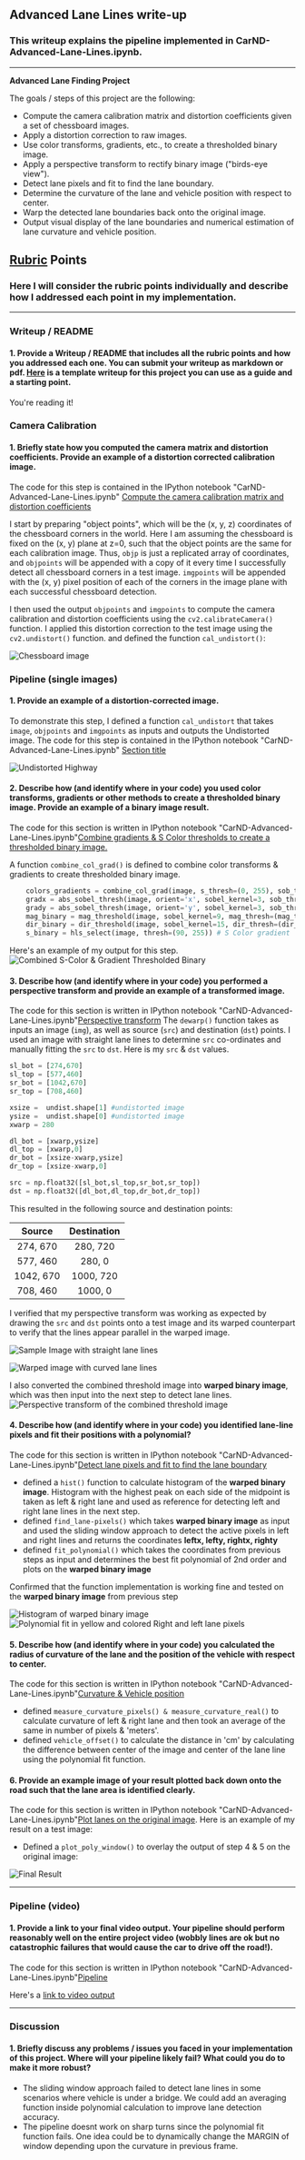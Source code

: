 ## Advanced Lane Lines write-up

### This writeup explains the pipeline implemented in CarND-Advanced-Lane-Lines.ipynb. 

---

**Advanced Lane Finding Project**

The goals / steps of this project are the following:

* Compute the camera calibration matrix and distortion coefficients given a set of chessboard images.
* Apply a distortion correction to raw images.
* Use color transforms, gradients, etc., to create a thresholded binary image.
* Apply a perspective transform to rectify binary image ("birds-eye view").
* Detect lane pixels and fit to find the lane boundary.
* Determine the curvature of the lane and vehicle position with respect to center.
* Warp the detected lane boundaries back onto the original image.
* Output visual display of the lane boundaries and numerical estimation of lane curvature and vehicle position.

[//]: # (Image References)

[image1]: output_images/undistorted_chessboard.png "Undistorted Chessboard"
[image1a]: output_images/undistorted_highway.png "Undistorted Highway"
[image2]: output_images/Perspective_Transform_straight.png "Road Transformed Straight Lane"
[image2a]: output_images/Perspective_Transform_curved.png "Road Transformed Curved Lane"
[image3]: output_images/binary_combo_example.png "Binary Example"
[image4]: output_images/warped_binary.png "Warped Binary Example"
[image4a]: output_images/histogram_warped.png "Warped Binary Example"
[image5]: output_images/color_fit_lines.png "Fit Visual"
[image5]: output_images/color_fit_lines.png "Search around polynomial function"
[image6]: output_images/example_output.png "Output"
[video1]: test_videos_output/project_video_output.mp4 "Video"

## [Rubric](https://review.udacity.com/#!/rubrics/571/view) Points

### Here I will consider the rubric points individually and describe how I addressed each point in my implementation.  

---

### Writeup / README

#### 1. Provide a Writeup / README that includes all the rubric points and how you addressed each one.  You can submit your writeup as markdown or pdf.  [Here](https://github.com/udacity/CarND-Advanced-Lane-Lines/blob/master/writeup_template.md) is a template writeup for this project you can use as a guide and a starting point.  

You're reading it!

### Camera Calibration

#### 1. Briefly state how you computed the camera matrix and distortion coefficients. Provide an example of a distortion corrected calibration image.

The code for this step is contained in the IPython notebook "CarND-Advanced-Lane-Lines.ipynb" [Compute the camera calibration matrix and distortion coefficients](#Compute-the-camera-calibration-matrix-and-distortion-coefficients)

I start by preparing "object points", which will be the (x, y, z) coordinates of the chessboard corners in the world. Here I am assuming the chessboard is fixed on the (x, y) plane at z=0, such that the object points are the same for each calibration image.  Thus, `objp` is just a replicated array of coordinates, and `objpoints` will be appended with a copy of it every time I successfully detect all chessboard corners in a test image.  `imgpoints` will be appended with the (x, y) pixel position of each of the corners in the image plane with each successful chessboard detection.  

I then used the output `objpoints` and `imgpoints` to compute the camera calibration and distortion coefficients using the `cv2.calibrateCamera()` function.  I applied this distortion correction to the test image using the `cv2.undistort()` function. and defined the function `cal_undistort()`: 

![Chessboard image][image1]


### Pipeline (single images)

#### 1. Provide an example of a distortion-corrected image.

To demonstrate this step, I defined a function `cal_undistort` that takes `image`, `objpoints` and `imgpoints`  as inputs and outputs the Undistorted image. The code for this step is contained in the IPython notebook "CarND-Advanced-Lane-Lines.ipynb"
[Section title](#Test-distortion-correction-coefficients-on-a-raw-image)

![Undistorted Highway][image1a]

#### 2. Describe how (and identify where in your code) you used color transforms, gradients or other methods to create a thresholded binary image.  Provide an example of a binary image result.

The code for this section is written in IPython notebook "CarND-Advanced-Lane-Lines.ipynb"[Combine gradients & S Color thresholds to create a thresholded binary image.](#Combine-gradients-&-S-Color-thresholds-to-create-a-thresholded-binary-image.)

A function `combine_col_grad()` is defined to combine color transforms & gradients to create thresholded binary image. 
```python
    colors_gradients = combine_col_grad(image, s_thresh=(0, 255), sob_thresh = (20,100), mag_thresh=(30,100), dir_thresh=(0.7, 1.3)) #
    gradx = abs_sobel_thresh(image, orient='x', sobel_kernel=3, sob_thresh=(sob_thresh[0], sob_thresh[1])) # Sobel X gradient
    grady = abs_sobel_thresh(image, orient='y', sobel_kernel=3, sob_thresh=(sob_thresh[0], sob_thresh[1])) # Sobel Y gradient
    mag_binary = mag_threshold(image, sobel_kernel=9, mag_thresh=(mag_thresh[0], mag_thresh[1])) # Magnitude gradient
    dir_binary = dir_threshold(image, sobel_kernel=15, dir_thresh=(dir_thresh[0], dir_thresh[1])) # Direction Gradient
    s_binary = hls_select(image, thresh=(90, 255)) # S Color gradient
```

Here's an example of my output for this step. 
![Combined S-Color & Gradient Thresholded Binary][image3]

#### 3. Describe how (and identify where in your code) you performed a perspective transform and provide an example of a transformed image.

The code for this section is written in IPython notebook "CarND-Advanced-Lane-Lines.ipynb"[Perspective transform](#Perspective-transform)
The `dewarp()` function takes as inputs an image (`img`), as well as source (`src`) and destination (`dst`) points.  I used an image with straight lane lines to determine `src` co-ordinates and manually fitting the `src` to `dst`. Here is my `src` & `dst` values.  

```python
sl_bot = [274,670]
sl_top = [577,460]
sr_bot = [1042,670]
sr_top = [708,460]

xsize =  undist.shape[1] #undistorted image
ysize =  undist.shape[0] #undistorted image
xwarp = 280

dl_bot = [xwarp,ysize]
dl_top = [xwarp,0]
dr_bot = [xsize-xwarp,ysize]
dr_top = [xsize-xwarp,0]

src = np.float32([sl_bot,sl_top,sr_bot,sr_top])
dst = np.float32([dl_bot,dl_top,dr_bot,dr_top])
```

This resulted in the following source and destination points:

| Source        | Destination   | 
|:-------------:|:-------------:| 
| 274, 670      | 280, 720      | 
| 577, 460      | 280,   0      |
| 1042, 670     | 1000, 720     |
| 708, 460      | 1000, 0       |

I verified that my perspective transform was working as expected by drawing the `src` and `dst` points onto a test image and its warped counterpart to verify that the lines appear parallel in the warped image.

![Sample Image with straight lane lines][image2]

![Warped image with curved lane lines][image2a]

I also converted the combined threshold image into **warped binary image**, which was then input into the next step to detect lane lines.  
![Perspective transform of the combined threshold image][image4]

#### 4. Describe how (and identify where in your code) you identified lane-line pixels and fit their positions with a polynomial?

The code for this section is written in IPython notebook "CarND-Advanced-Lane-Lines.ipynb"[Detect lane pixels and fit to find the lane boundary](#Detect-lane-pixels-and-fit-to-find-the-lane-boundary.) 

- defined a `hist()` function to calculate histogram of the **warped binary image**. Histogram with the highest peak on each side of the midpoint is taken as left & right lane and used as reference for detecting left and right lane lines in the next step. 
- defined `find_lane-pixels()` which takes **warped binary image** as input and used the sliding window approach to detect the active pixels in left and right lines and returns the coordinates **leftx, lefty, rightx, righty** 
- defined `fit_polynomial()` which takes the coordinates from previous steps as input and determines the best fit polynomial of 2nd order and plots on the **warped binary image** 

Confirmed that the function implementation is working fine and tested on the **warped binary image** from previous step

![Histogram of warped binary image][image4a]
![Polynomial fit in yellow and colored Right and left lane pixels][image5]

#### 5. Describe how (and identify where in your code) you calculated the radius of curvature of the lane and the position of the vehicle with respect to center.

The code for this section is written in IPython notebook "CarND-Advanced-Lane-Lines.ipynb"[Curvature & Vehicle position](#Determine-the-curvature-of-the-lane-and-vehicle-position-with-respect-to-center.)

- defined `measure_curvature_pixels() & measure_curvature_real()` to calculate curvature of left & right lane and then took an average of the same in number of pixels & 'meters'. 
- defined `vehicle_offset()` to calculate the distance in 'cm' by calculating the difference between center of the image and center of the lane line using the polynomial fit function. 
 
#### 6. Provide an example image of your result plotted back down onto the road such that the lane area is identified clearly.

The code for this section is written in IPython notebook "CarND-Advanced-Lane-Lines.ipynb"[Plot lanes on the original image](#Plot-lanes-back-on-the-original-image).  Here is an example of my result on a test image:

- Defined a `plot_poly_window()` to overlay the output of step 4 & 5 on the original image:

![Final Result][image6]

---

### Pipeline (video)

#### 1. Provide a link to your final video output.  Your pipeline should perform reasonably well on the entire project video (wobbly lines are ok but no catastrophic failures that would cause the car to drive off the road!).

The code for this section is written in IPython notebook "CarND-Advanced-Lane-Lines.ipynb"[Pipeline](#Video-Pipeline)

Here's a [link to video output][video1]

---

### Discussion

#### 1. Briefly discuss any problems / issues you faced in your implementation of this project.  Where will your pipeline likely fail?  What could you do to make it more robust?

- The sliding window approach failed to detect lane lines in some scenarios where vehicle is under a bridge. We could add an averaging function inside polynomial calculation to improve lane detection accuracy. 
- The pipeline doesnt work on sharp turns since the polynomial fit function fails. One idea could be to dynamically change the MARGIN of window depending upon the curvature in previous frame. 
